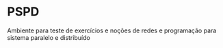 # PSPD
Ambiente para teste de exercícios e noções de redes e programação para sistema paralelo e distribuído
